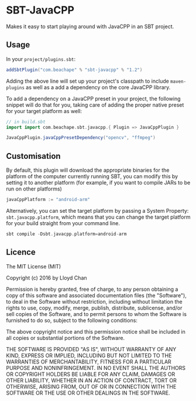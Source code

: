 # SBT-JavaCPP

Makes it easy to start playing around with JavaCPP in an SBT project.

## Usage

In your `project/plugins.sbt`:

```scala
addSbtPlugin("com.beachape" % "sbt-javacpp" % "1.2")
```

Adding the above line will set up your project's classpath to include `maven-plugins` as well as a add a dependency on
the core JavaCPP library.

To add a dependency on a JavaCPP preset in your project, the following snippet will do that for you, taking care
of adding the proper native preset for your target platform as well:

```scala
// in build.sbt
import import com.beachape.sbt.javacpp.{ Plugin => JavaCppPlugin }

JavaCppPlugin.javaCppPresetDependency("opencv", "ffmpeg")
```

## Customisation

By default, this plugin will download the appropriate binaries for the platform of the computer currently
running SBT, you can modify this by setting it to another platform (for example, if you want to compile JARs to be run
on other platforms)

```scala
javaCppPlatform := "android-arm"
```

Alternatively, you can set the target platform by passing a System Property: `sbt.javacpp.platform`, which means that
you can change the target platform for your build straight from your command line.

```scala
sbt compile -Dsbt.javacpp.platform=android-arm
```

## Licence

The MIT License (MIT)

Copyright (c) 2016 by Lloyd Chan

Permission is hereby granted, free of charge, to any person obtaining a copy
of this software and associated documentation files (the "Software"), to deal
in the Software without restriction, including without limitation the rights
to use, copy, modify, merge, publish, distribute, sublicense, and/or sell
copies of the Software, and to permit persons to whom the Software is
furnished to do so, subject to the following conditions:

The above copyright notice and this permission notice shall be included in
all copies or substantial portions of the Software.

THE SOFTWARE IS PROVIDED "AS IS", WITHOUT WARRANTY OF ANY KIND, EXPRESS OR
IMPLIED, INCLUDING BUT NOT LIMITED TO THE WARRANTIES OF MERCHANTABILITY,
FITNESS FOR A PARTICULAR PURPOSE AND NONINFRINGEMENT. IN NO EVENT SHALL THE
AUTHORS OR COPYRIGHT HOLDERS BE LIABLE FOR ANY CLAIM, DAMAGES OR OTHER
LIABILITY, WHETHER IN AN ACTION OF CONTRACT, TORT OR OTHERWISE, ARISING FROM,
OUT OF OR IN CONNECTION WITH THE SOFTWARE OR THE USE OR OTHER DEALINGS IN
THE SOFTWARE.
